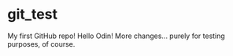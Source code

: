 # git_test
My first GitHub repo!
Hello Odin!
More changes... purely for testing purposes, of course.
